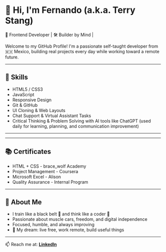 # 👋 Hi, I'm Fernando (a.k.a. Terry Stang)  
🚀 Frontend Developer | 🛠️ Builder by Mind | 

Welcome to my GitHub Profile! I'm a passionate self-taught developer from 🇲🇽 Mexico, building real projects every day while working toward a remote future.

---

## 🧠 Skills  
- HTML5 / CSS3  
- JavaScript 
- Responsive Design  
- Git & GitHub  
- UI Cloning & Web Layouts  
- Chat Support & Virtual Assistant Tasks 
- Critical Thinking & Problem Solving with AI tools like ChatGPT (used daily for learning, planning, and communication improvement) 

---

---

## 📚 Certificates  
- HTML + CSS - brace_wolf Academy  
- Project Management - Coursera  
- Microsoft Excel - Alison  
- Quality Assurance - Internal Program  

---

## 💪 About Me  
- I train like a black belt 🥋 and think like a coder 🧠  
- Passionate about muscle cars, freedom, and digital independence  
- Focused, humble, and always improving  
- 🎯 My dream: live free, work remote, build useful things

---

📫 Reach me at: **[LinkedIn](https://www.linkedin.com/in/terry-stang92)**  

